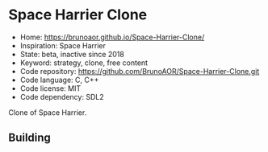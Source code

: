# Space Harrier Clone

- Home: https://brunoaor.github.io/Space-Harrier-Clone/
- Inspiration: Space Harrier
- State: beta, inactive since 2018
- Keyword: strategy, clone, free content
- Code repository: https://github.com/BrunoAOR/Space-Harrier-Clone.git
- Code language: C, C++
- Code license: MIT
- Code dependency: SDL2

Clone of Space Harrier.

## Building
